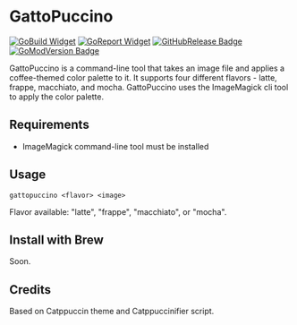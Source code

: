 # GattoPuccino

[![GoBuild Widget]][GoBuild Status]
[![GoReport Widget]][GoReport Status]
[![GitHubRelease Badge]][GithubRelease Status]
[![GoModVersion Badge]][GoModVersion Status]

[GoBuild Status]: https://github.com/DevMentat/GattoPuccino/actions/workflows/build.yml
[GoBuild Widget]: https://github.com/DevMentat/GattoPuccino/actions/workflows/build.yml/badge.svg
[GithubRelease Badge]: https://img.shields.io/github/v/release/devmentat/gattopuccino
[GithubRelease Status]: https://github.com/DevMentat/GattoPuccino/releases/latest
[GoModVersion Badge]: https://img.shields.io/github/go-mod/go-version/devmentat/GattoPuccino
[GoModVersion Status]: https://github.com/DevMentat/GattoPuccino/blob/master/go.mod
[GoReport Status]: https://goreportcard.com/report/github.com/DevMentat/GattoPuccino
[GoReport Widget]: https://goreportcard.com/badge/github.com/DevMentat/GattoPuccino

GattoPuccino is a command-line tool that takes an image file and applies a coffee-themed color palette to it. It supports four different flavors - latte, frappe, macchiato, and mocha. GattoPuccino uses the ImageMagick cli tool to apply the color palette.

## Requirements

- ImageMagick command-line tool must be installed

## Usage

```gattopuccino <flavor> <image>```

Flavor available: "latte", "frappe", "macchiato", or "mocha".

## Install with Brew

Soon.

## Credits

Based on Catppuccin theme and Catppuccinifier script.
